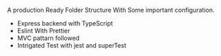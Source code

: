 A production Ready Folder Structure With Some important configuration.
- Express backend with TypeScript
- Eslint With Prettier
- MVC pattarn followed
- Intrigated Test with jest and superTest
